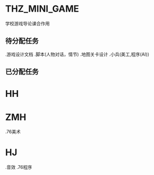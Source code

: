 # THZ_MINI_GAME
学校游戏导论课合作用

## 待分配任务
.游戏设计文档
.脚本(人物对话，情节) 
.地图关卡设计
.小兵(美工,程序(AI))

## 已分配任务
# HH

# ZMH
.76美术

# HJ
.音效
.76程序
